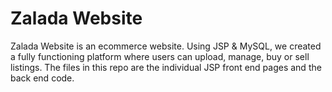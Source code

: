 # Zalada Website

Zalada Website is an ecommerce website. Using JSP & MySQL, we created a fully functioning platform where users can upload, manage, buy or sell listings. The files in this repo are the individual JSP front end pages and the back end code.
